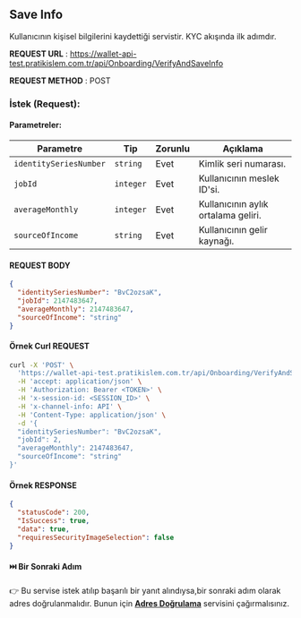 ## Save Info

Kullanıcının kişisel bilgilerini kaydettiği servistir. KYC akışında ilk adımdır.

**REQUEST URL** : https://wallet-api-test.pratikislem.com.tr/api/Onboarding/VerifyAndSaveInfo

**REQUEST METHOD** : POST

### İstek (Request):

#### Parametreler:

| Parametre            | Tip         | Zorunlu | Açıklama                                                   |
|----------------------|------------|---------|------------------------------------------------|
| `identitySeriesNumber`            | `string`    | Evet    | Kimlik seri numarası. |
| `jobId`          | `integer`   | Evet    | Kullanıcının meslek ID'si. |
| `averageMonthly`| `integer`   | Evet    | Kullanıcının aylık ortalama geliri. |
| `sourceOfIncome`      | `string`    | Evet    | Kullanıcının gelir kaynağı. |

#### REQUEST BODY

```json
{
  "identitySeriesNumber": "BvC2ozsaK",
  "jobId": 2147483647,
  "averageMonthly": 2147483647,
  "sourceOfIncome": "string"
}
```

#### Örnek Curl REQUEST

```bash
curl -X 'POST' \
  'https://wallet-api-test.pratikislem.com.tr/api/Onboarding/VerifyAndSaveInfo' \
  -H 'accept: application/json' \
  -H 'Authorization: Bearer <TOKEN>' \
  -H 'x-session-id: <SESSION_ID>' \
  -H 'x-channel-info: API' \
  -H 'Content-Type: application/json' \
  -d '{
  "identitySeriesNumber": "BvC2ozsaK",
  "jobId": 2,
  "averageMonthly": 2147483647,
  "sourceOfIncome": "string"
}'
```

#### Örnek RESPONSE

```json
{
  "statusCode": 200,
  "IsSuccess": true,
  "data": true,
  "requiresSecurityImageSelection": false
}
```
#### ⏭️ Bir Sonraki Adım
👉 Bu servise istek atılıp başarılı bir yanıt alındıysa,bir sonraki adım olarak adres doğrulanmalıdır. Bunun için
<a href="#" onclick="loadMarkdown('docs/validate-address.md')"><strong>Adres Doğrulama</strong></a> servisini çağırmalısınız.